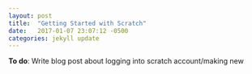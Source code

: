 ```yaml
---
layout: post
title:  "Getting Started with Scratch"
date:   2017-01-07 23:07:12 -0500
categories: jekyll update
---
```


__To do__: Write blog post about logging into scratch account/making new

